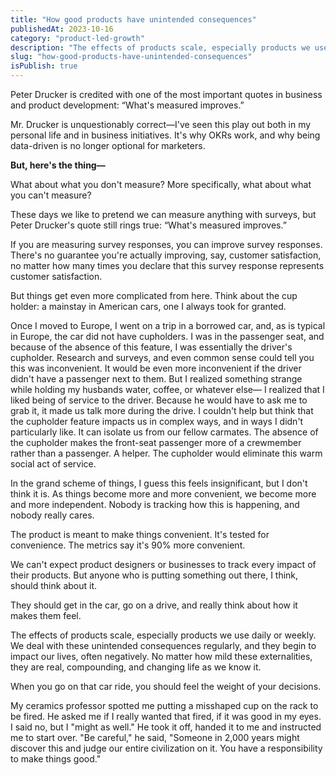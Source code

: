 ```yaml
---
title: "How good products have unintended consequences"
publishedAt: 2023-10-16
category: "product-led-growth"
description: "The effects of products scale, especially products we use daily or weekly. "
slug: "how-good-products-have-unintended-consequences"
isPublish: true
---
```


Peter Drucker is credited with one of the most important quotes in business and product development: “What's measured improves.”

Mr. Drucker is unquestionably correct—I've seen this play out both in my personal life and in business initiatives. It's why OKRs work, and why being data-driven is no longer optional for marketers.

**But, here's the thing—**

What about what you don't measure? More specifically, what about what you can't measure?

These days we like to pretend we can measure anything with surveys, but Peter Drucker's quote still rings true: “What's measured improves.”

If you are measuring survey responses, you can improve survey responses. There's no guarantee you're actually improving, say, customer satisfaction, no matter how many times you declare that this survey response represents customer satisfaction.

But things get even more complicated from here. Think about the cup holder: a mainstay in American cars, one I always took for granted.

Once I moved to Europe, I went on a trip in a borrowed car, and, as is typical in Europe, the car did not have cupholders. I was in the passenger seat, and because of the absence of this feature, I was essentially the driver's cupholder. Research and surveys, and even common sense could tell you this was inconvenient. It would be even more inconvenient if the driver didn't have a passenger next to them. But I realized something strange while holding my husbands water, coffee, or whatever else— I realized that I liked being of service to the driver. Because he would have to ask me to grab it, it made us talk more during the drive. I couldn't help but think that the cupholder feature impacts us in complex ways, and in ways I didn't particularly like. It can isolate us from our fellow carmates. The absence of the cupholder makes the front-seat passenger more of a crewmember rather than a passenger. A helper. The cupholder would eliminate this warm social act of service.

In the grand scheme of things, I guess this feels insignificant, but I don't think it is. As things become more and more convenient, we become more and more independent. Nobody is tracking how this is happening, and nobody really cares.

The product is meant to make things convenient. It's tested for convenience. The metrics say it's 90% more convenient.

We can't expect product designers or businesses to track every impact of their products. But anyone who is putting something out there, I think, should think about it.

They should get in the car, go on a drive, and really think about how it makes them feel.

The effects of products scale, especially products we use daily or weekly. We deal with these unintended consequences regularly, and they begin to impact our lives, often negatively. No matter how mild these externalities, they are real, compounding, and changing life as we know it.

When you go on that car ride, you should feel the weight of your decisions.

My ceramics professor spotted me putting a misshaped cup on the rack to be fired. He asked me if I really wanted that fired, if it was good in my eyes. I said no, but I "might as well." He took it off, handed it to me and instructed me to start over. "Be careful," he said, "Someone in 2,000 years might discover this and judge our entire civilization on it. You have a responsibility to make things good."